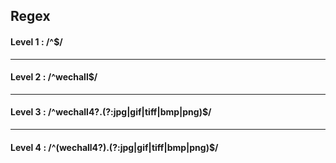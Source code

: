 ## Regex

#### Level 1 :  /^$/
***
#### Level 2 : /^wechall$/
***
#### Level 3 : /^wechall4?\.(?:jpg|gif|tiff|bmp|png)$/
***
#### Level 4 : /^(wechall4?)\.(?:jpg|gif|tiff|bmp|png)$/
